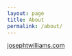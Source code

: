 ```yaml
---
layout: page
title: About
permalink: /about/
---
```


[josephtwilliams.com][josephtwilliams.com]

[josephtwilliams.com]: josephtwilliams.com
